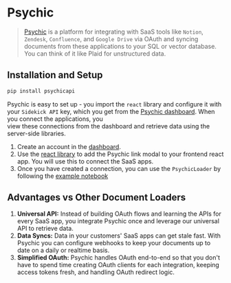 # Psychic

>[Psychic](https://www.psychic.dev/) is a platform for integrating with SaaS tools like `Notion`, `Zendesk`, 
> `Confluence`, and `Google Drive` via OAuth and syncing documents from these applications to your SQL or vector
> database. You can think of it like Plaid for unstructured data. 

## Installation and Setup

```bash
pip install psychicapi
```

Psychic is easy to set up - you import the `react` library and configure it with your `Sidekick API` key, which you get 
from the [Psychic dashboard](https://dashboard.psychic.dev/). When you connect the applications, you  
view these connections from the dashboard and retrieve data using the server-side libraries.
 
1. Create an account in the [dashboard](https://dashboard.psychic.dev/).
2. Use the [react library](https://docs.psychic.dev/sidekick-link) to add the Psychic link modal to your frontend react app. You will use this to connect the SaaS apps.
3. Once you have created a connection, you can use the `PsychicLoader` by following the [example notebook](../modules/indexes/document_loaders/examples/psychic.ipynb)


## Advantages vs Other Document Loaders

1.	**Universal API:** Instead of building OAuth flows and learning the APIs for every SaaS app, you integrate Psychic once and leverage our universal API to retrieve data.
2.	**Data Syncs:** Data in your customers' SaaS apps can get stale fast. With Psychic you can configure webhooks to keep your documents up to date on a daily or realtime basis.
3.	**Simplified OAuth:** Psychic handles OAuth end-to-end so that you don't have to spend time creating OAuth clients for each integration, keeping access tokens fresh, and handling OAuth redirect logic.
